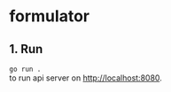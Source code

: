 # formulator


## 1. Run
`go run .` \
to run api server on [http://localhost:8080](http://localhost:8080).
